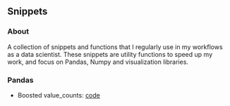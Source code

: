 ## Snippets


### About
A collection of snippets and functions that I regularly use in my workflows as a data scientist. These snippets are utility functions to speed up my work, and focus on Pandas, Numpy and visualization libraries.


### Pandas
* Boosted value_counts: [code](./pandas/boosted_value_counts.ipynb)